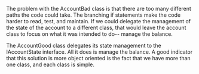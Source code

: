 ﻿The problem with the AccountBad class is that there are too many different paths the code could take.
The branching if statements make the code harder to read, test, and maintain. If we could delegate the management
of the state of the account to a different class, that would leave the account class to focus on what it was intended to do--
manage the balance.

The AccountGood class delegates its state management to the IAccountState interface. All it does is manage the balance. A good
indicator that this solution is more object oriented is the fact that we have more than one class, and each class is simple.
